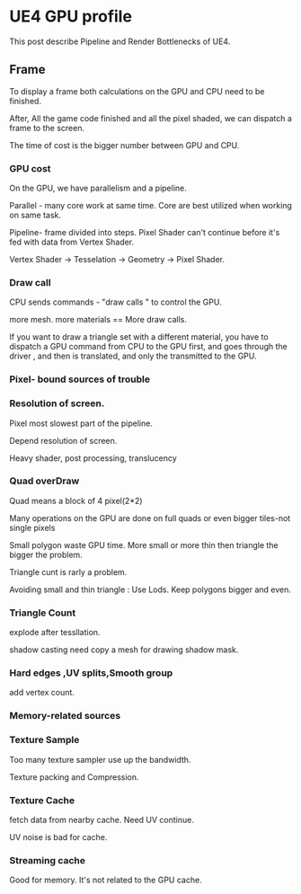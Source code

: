# UE4 GPU profile

This post describe  Pipeline and Render Bottlenecks of UE4.

## Frame

To display a frame both calculations on the GPU and CPU need to be finished.

After, All the game code finished and all the pixel shaded, we can dispatch a frame to the screen.

The time of cost is the bigger number between GPU and CPU.

### GPU cost

On the GPU, we have parallelism and a pipeline.

Parallel - many core work at same time.  Core are best utilized when working on same task.

Pipeline- frame divided into steps.  Pixel Shader can't continue before it's fed with data from Vertex Shader.

Vertex Shader -> Tesselation -> Geometry -> Pixel Shader.

### Draw call

CPU sends commands - "draw calls "  to control the GPU.

more mesh. more materials ==  More draw calls.

If you want to draw a triangle set with a different material, you have to dispatch a GPU command from CPU to the GPU first, and goes through the driver , and then is translated, and only the transmitted to the GPU.

### Pixel- bound sources of trouble

### Resolution of screen.

Pixel most slowest part of the pipeline.

Depend resolution of screen.

Heavy shader, post processing, translucency

### Quad overDraw

Quad means a block of 4 pixel(2*2)

Many operations on the GPU are done on full quads or even bigger tiles-not single pixels

Small polygon waste GPU time. More small or more thin then triangle the bigger the problem.

Triangle cunt is rarly a problem.

Avoiding small and thin triangle :  Use Lods. Keep polygons bigger and even.

### Triangle Count 

explode after tessllation.

shadow casting need copy a mesh for drawing shadow mask.

### Hard edges ,UV splits,Smooth group

add vertex count.

### Memory-related sources

### Texture Sample

Too many texture sampler use up the bandwidth.

Texture packing and Compression.

### Texture Cache

fetch data from nearby cache.  Need UV continue.

UV  noise is bad for cache.

### Streaming cache

Good for memory. It's not related to the GPU cache.

